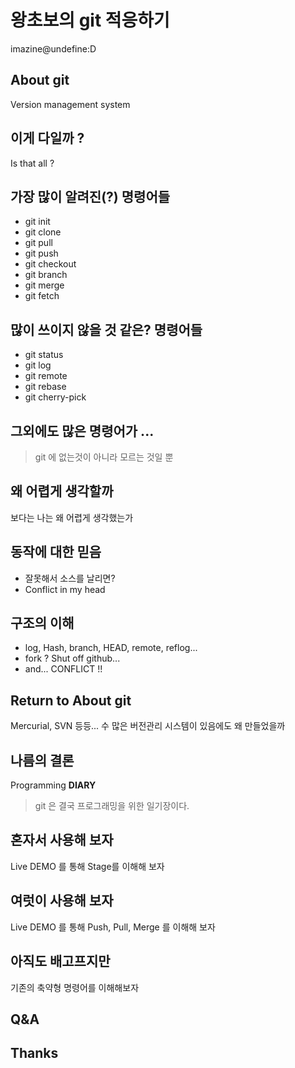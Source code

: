 # 왕초보의 git 적응하기
imazine@undefine:D

## About git
Version management system

## 이게 다일까 ?
Is that all ?

## 가장 많이 알려진(?) 명령어들
- git init
- git clone
- git pull
- git push
- git checkout
- git branch
- git merge
- git fetch

## 많이 쓰이지 않을 것 같은? 명령어들
- git status
- git log
- git remote
- git rebase
- git cherry-pick

## 그외에도 많은 명령어가 ...
> git 에 없는것이 아니라 모르는 것일 뿐

## 왜 어렵게 생각할까
보다는 나는 왜 어렵게 생각했는가

## 동작에 대한 믿음
- 잘못해서 소스를 날리면?
- Conflict in my head

## 구조의 이해
- log, Hash, branch, HEAD, remote, reflog...
- fork ? Shut off github...
- and... CONFLICT !!

## Return to About git
Mercurial, SVN 등등... 수 많은 버전관리 시스템이 있음에도 왜 만들었을까

## 나름의 결론
Programming **DIARY**
> git 은 결국 프로그래밍을 위한 일기장이다.

## 혼자서 사용해 보자
Live DEMO 를 통해 Stage를 이해해 보자

## 여럿이 사용해 보자
Live DEMO 를 통해 Push, Pull, Merge 를 이해해 보자

## 아직도 배고프지만
기존의 축약형 명령어를 이해해보자

## Q&A

## Thanks


